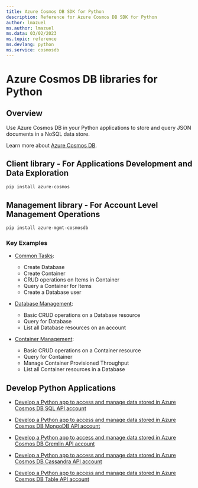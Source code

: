 ```yaml
---
title: Azure Cosmos DB SDK for Python
description: Reference for Azure Cosmos DB SDK for Python
author: lmazuel
ms.author: lmazuel
ms.data: 03/02/2023
ms.topic: reference
ms.devlang: python
ms.service: cosmosdb
---
```

# Azure Cosmos DB libraries for Python

## Overview

Use Azure Cosmos DB in your Python applications to store and query JSON documents in a NoSQL data store.

Learn more about [Azure Cosmos DB](https://docs.microsoft.com/azure/cosmos-db/introduction).

## Client library - For Applications Development and Data Exploration
 ```bash
pip install azure-cosmos
 ```

## Management library - For Account Level Management Operations
```bash
pip install azure-mgmt-cosmosdb
```

### Key Examples

* [Common Tasks](https://github.com/Azure/azure-sdk-for-python/tree/master/sdk/cosmos/azure-cosmos/samples/examples.py):
    * Create Database
    * Create Container
    * CRUD operations on Items in Container 
    * Query a Container for Items
    * Create a Database user

* [Database Management](https://github.com/Azure/azure-sdk-for-python/tree/master/sdk/cosmos/azure-cosmos/samples/database_management.py):
    * Basic CRUD operations on a Database resource
    * Query for Database
    * List all Database resources on an account
    
* [Container Management](https://github.com/Azure/azure-sdk-for-python/tree/master/sdk/cosmos/azure-cosmos/samples/container_management.py):
    * Basic CRUD operations on a Container resource
    * Query for Container
    * Manage Container Provisioned Throughput
    * List all Container resources in a Database

## Develop Python Applications

* [Develop a Python app to access and manage data stored in Azure Cosmos DB SQL API account](https://github.com/Azure-Samples/azure-cosmos-db-python-getting-started.git)

* [Develop a Python app to access and manage data stored in Azure Cosmos DB MongoDB API account](https://github.com/Azure-Samples/CosmosDB-Flask-Mongo-Sample.git)

* [Develop a Python app to access and manage data stored in Azure Cosmos DB Gremlin API account](https://github.com/Azure-Samples/azure-cosmos-db-graph-python-getting-started.git)

* [Develop a Python app to access and manage data stored in Azure Cosmos DB Cassandra API account](https://github.com/Azure-Samples/azure-cosmos-db-cassandra-python-getting-started.git)

* [Develop a Python app to access and manage data stored in Azure Cosmos DB Table API account](https://github.com/Azure-Samples/storage-python-getting-started.git)